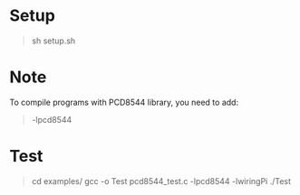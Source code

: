 # Setup 

>sh setup.sh

# Note 
To compile programs with PCD8544 library, you need to add:

>    -lpcd8544

# Test

>cd examples/
>gcc -o Test pcd8544_test.c -lpcd8544 -lwiringPi
>./Test

